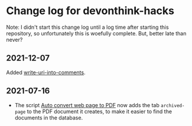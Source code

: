 # Change log for devonthink-hacks

Note: I didn't start this change log until a log time after starting this repository, so unfortunately this is woefully complete. But, better late than never?

## 2021-12-07

Added [write-uri-into-comments](write-uri-into-comments).

## 2021-07-16

* The script [Auto convert web page to PDF](auto-convert-web-page-to-PDF/Auto%20convert%20web%20page%20to%20PDF.applescript) now adds the tab `archived-page` to the PDF document it creates, to make it easier to find the documents in the database.
